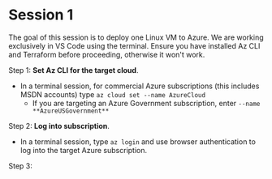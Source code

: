 # Session 1

The goal of this session is to deploy one Linux VM to Azure. We are working exclusively in VS Code using the terminal. Ensure you have installed Az CLI and Terraform before proceeding, otherwise it won't work.

Step 1: **Set Az CLI for the target cloud**.

- In a terminal session, for commercial Azure subscriptions (this includes MSDN accounts) type `az cloud set --name AzureCloud`
  - If you are targeting an Azure Government subscription, enter `--name **AzureUSGovernment**`

Step 2: **Log into subscription**.

- In a terminal session, type `az login` and use browser authentication to log into the target Azure subscription.

Step 3:  
